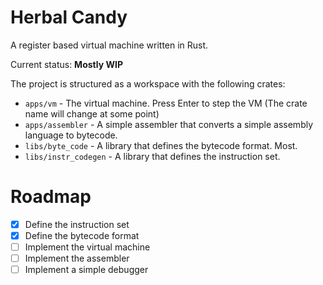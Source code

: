 # Herbal Candy

A register based virtual machine written in Rust.

Current status: **Mostly WIP**

The project is structured as a workspace with the following crates:

- `apps/vm` - The virtual machine. Press Enter to step the VM (The crate name will change at some point)
- `apps/assembler` - A simple assembler that converts a simple assembly language to bytecode.
- `libs/byte_code` - A library that defines the bytecode format. Most.
- `libs/instr_codegen` - A library that defines the instruction set.


# Roadmap

- [x] Define the instruction set
- [x] Define the bytecode format
- [ ] Implement the virtual machine
- [ ] Implement the assembler
- [ ] Implement a simple debugger
